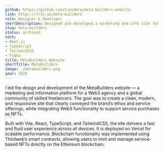 ```yaml
---
github: https://github.com/luxumbra/meta-builders-website
link: https://frst.uk/meta-builders
role: Designer & Developer
shortDescription: Designed and developed a marketing and info site for MetaBuilders – a web3 agency & community of skilled freelancers. Created component architecture, responsive layouts, and on-brand visuals and custom ecommerce integration with NFT smart contracts.
slug: meta-builders
status: archived
tech:
- Next.js
- TypeScript
- TailwindCSS
- Figma
title: MetaBuilders Website
shortTitle: MetaBuilders
image: ./metabuilders.png
year: 2022
---
```


I led the design and development of the MetaBuilders website — a marketing and information platform for a Web3 agency and a global community of skilled freelancers. The goal was to create a clean, modern, and responsive site that clearly conveyed the brand’s ethos and service offerings, while integrating Web3 functionality to support service purchases as NFTs.

Built with Vite, React, TypeScript, and TailwindCSS, the site delivers a fast and fluid user experience across all devices. It is deployed on Vercel for scalable performance. Blockchain functionality was implemented using Thirdweb’s smart contracts, allowing users to mint and manage service-based NFTs directly on the Ethereum blockchain.

